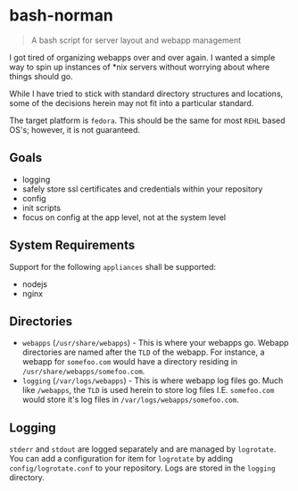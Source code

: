 bash-norman
===========
> A bash script for server layout and webapp management

I got tired of organizing webapps over and over again.  I wanted a simple way to spin up instances of *nix servers without worrying about where things should go.

While I have tried to stick with standard directory structures and locations, some of the decisions herein may not fit into a particular standard.

The target platform is `fedora`.  This should be the same for most `REHL` based OS's; however, it is not guaranteed.

## Goals
* logging
* safely store ssl certificates and credentials within your repository
* config
* init scripts
* focus on config at the app level, not at the system level

## System Requirements
Support for the following `appliances` shall be supported:

* nodejs
* nginx

## Directories
* `webapps` (`/usr/share/webapps`) - This is where your webapps go.  Webapp directories are named after the `TLD` of the webapp.  For instance, a webapp for `somefoo.com` would have a directory residing in `/usr/share/webapps/somefoo.com`.
* `logging` (`/var/logs/webapps`) - This is where webapp log files go.  Much like `/webapps`, the `TLD` is used herein to store log files I.E. `somefoo.com` would store it's log files in `/var/logs/webapps/somefoo.com`.


## Logging
`stderr` and `stdout` are logged separately and are managed by `logrotate`.  You can add a configuration for item for `logrotate` by adding `config/logrotate.conf` to your repository.  Logs are stored in the `logging` directory.
